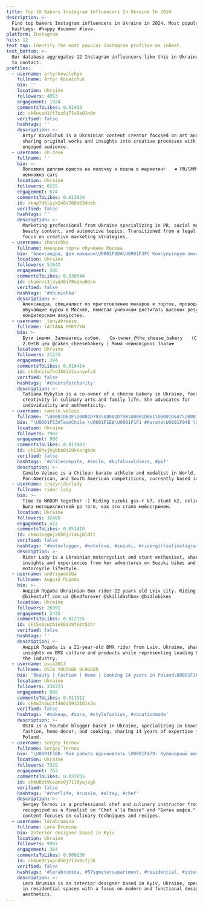 ```yaml
---
title: Top 10 Bakers Instagram Influencers In Ukraine In 2024
description: >-
  Find top bakers Instagram influencers in Ukraine in 2024. Most popular
  hashtags: #happy #summer #love.
platform: Instagram
hits: 12
text_top: Identify the most popular Instagram profiles on inBeat.
text_bottom: >-
  Our database aggregates 12 Instagram influencers like this in Ukraine for you
  to contact.
profiles:
  - username: artyrkovalchyk
    fullname: Artyr Kovalchuk
    bio: ''
    location: Ukraine
    followers: 4053
    engagement: 1924
    commentsToLikes: 0.01933
    id: ck6uced1ff3uz0j71v9a01n6m
    verified: false
    hashtags: ''
    description: >-
      Artyr Kovalchuk is a Ukrainian content creator focused on art and design,
      sharing original works and insights into creative processes with an
      engaged audience.
  - username: oh.dase
    fullname: ''
    bio: >-
      Положила диплом юриста на полочку и пошла в маркетинг ⠀ ❤️ PR/SММ, бьюти и
      немножко cars
    location: Ukraine
    followers: 8225
    engagement: 674
    commentsToLikes: 0.013624
    id: ckap7d6lujk5n0i788d03dn6b
    verified: false
    hashtags: ''
    description: >-
      Marketing professional from Ukraine specializing in PR, social media,
      beauty content, and automotive topics. Transitioned from a legal career to
      focus on creative marketing strategies.
  - username: shunichka
    fullname: макарон торты обучение Москва
    bio: "Александра, фея макарон\U0001F9DA\U0001F3FC Консультирую лично и довожу до результата Спасаю нервные клетки Более 500 учеников, жми «МК отзывы» \U0001F447\U0001F3FBПодробнее про урок\U0001F447\U0001F3FB"
    location: Ukraine
    followers: 51642
    engagement: 506
    commentsToLikes: 0.030544
    id: ckaorvs1joyq40i78eaku0dcm
    verified: false
    hashtags: '#shunichka'
    description: >-
      Александра, специалист по приготовлению макаров и тортов, проводит
      обучающие курсы в Москве, помогая ученикам достигать высоких результатов в
      кондитерском искусстве.
  - username: _tanyabreeze_
    fullname: TATIANA MYKYTYN
    bio: >-
      Бути іншим. Залишатись собою. ⠀ Co-owner @the_cheese_bakery ⠀ (СВ 1.0+СВ
      2.0+СВ цех @cakes_cheesebakery ) Мама неймовірної Злати❤️
    location: Ukraine
    followers: 21233
    engagement: 394
    commentsToLikes: 0.016414
    id: ck5hcelwfho3k0i11sunywlzd
    verified: false
    hashtags: '#cheersforcharity'
    description: >-
      Tatiana Mykytin is a co-owner of a cheese bakery in Ukraine, focused on
      creativity in culinary arts and family life. She advocates for
      individuality and authenticity.
  - username: camilo.velozo
    fullname: "\U0001D63E\U0001D793\U0001D79B\U0001D661\U0001D647\U0001D79E \U0001D651\U0001D7A2\U0001D647\U0001D79E\U0001D795\U0001D79E \U0001D795\U0001D650\U0001D79C\U0001D661\U0001D642\U0001D793"
    bio: "\U0001F53ATeamChile \U0001F1E8\U0001F1F1 #Karate\U0001F94B \U0001F53AWorld, Panamerican, SouthAmerican Medallist\U0001F947\U0001F948\U0001F949 \U0001F53APanamGames Medallist\U0001F948 \U0001F539@ukrainian.bakery \U0001F437@bufaloprod @budo.nord"
    location: Ukraine
    followers: 7902
    engagement: 986
    commentsToLikes: 0.011983
    id: ck138hvjhgbba0i19ktargbde
    verified: false
    hashtags: '#chilecompite, #smile, #bufalosoldiers, #pkf'
    description: >-
      Camilo Velozo is a Chilean karate athlete and medalist in World,
      Pan-American, and South American competitions, currently based in Ukraine.
  - username: crazyriderlady
    fullname: rider lady
    bio: >-
      Time to WROOM together :) Riding suzuki gsx-r k7, stunt k2, celica T230
      Была мотоциклисткой до того, как это стало мейнстримом.
    location: Ukraine
    followers: 32485
    engagement: 422
    commentsToLikes: 0.051418
    id: ck6u16qg6jxkh0j7146jmldti
    verified: false
    hashtags: '#motovlogger, #motolove, #suzuki, #ridergirlsofinstagram'
    description: >-
      Rider Lady is a Ukrainian motorcyclist and stunt enthusiast, sharing
      insights and experiences from her adventures on Suzuki bikes and the
      motorcycle lifestyle.
  - username: andriypodoba
    fullname: Андрій Подоба
    bio: >-
      Андрій Подоба Ukrainian Bmx rider 22 years old Lviv city. Riding for
      @bikestuff_com_ua @bsdforever @skilldashbmx @bidlobikes
    location: Ukraine
    followers: 26991
    engagement: 2435
    commentsToLikes: 0.012155
    id: ck15s6swzbiek0i19t60t5ihr
    verified: false
    hashtags: ''
    description: >-
      Андрій Подоба is a 21-year-old BMX rider from Lviv, Ukraine, sharing
      insights on BMX culture and products while representing leading brands in
      the industry.
  - username: osia2013
    fullname: OSIA YOUTUBE BLOGGER
    bio: "Beauty | Fashion | Home | Cooking 14 years in Poland\U0001F1FA\U0001F1E6 500K+ YouTube channel Instagram PL : @olga.muszynska Contact: olga.donczenko@gmail.com"
    location: Ukraine
    followers: 238223
    engagement: 806
    commentsToLikes: 0.011912
    id: ck0w3hdw1tf460i1912161s2o
    verified: false
    hashtags: '#makeup, #zara, #stylefashion, #vacationmode'
    description: >-
      OSIA is a YouTube blogger based in Ukraine, specializing in beauty,
      fashion, home decor, and cooking, sharing 14 years of expertise from
      Poland.
  - username: sergey_ternov
    fullname: Sergey Ternov
    bio: "\U0001F30D- Моя работа вдохновлять \U0001F479- Кулинарный шаман \U0001F3C6- финал Chef a’la Russe \U0001F3C6-TV show «Битва шефов» \U0001F4D6 - учился @institutpaulbocuse @ecole_ducasse"
    location: Ukraine
    followers: 7329
    engagement: 753
    commentsToLikes: 0.037055
    id: ck6u6bt9ceoms0j71l6ywjzgk
    verified: false
    hashtags: '#cheflife, #russia, #altay, #chef'
    description: >-
      Sergey Ternov is a professional chef and culinary instructor from Ukraine,
      recognized as a finalist on "Chef a’la Russe" and "Битва шефов." His
      content focuses on culinary techniques and recipes.
  - username: lerabrumina
    fullname: Lera Brumina
    bio: Interior designer based in Kyiv
    location: Ukraine
    followers: 9987
    engagement: 364
    commentsToLikes: 0.009236
    id: ck6ue9rjupnd50j713e8cfj3k
    verified: false
    hashtags: '#lerabrumina, #57sqmetersapartment, #residential, #interiordesign'
    description: >-
      Lera Brumina is an interior designer based in Kyiv, Ukraine, specializing
      in residential spaces with a focus on modern and functional design
      aesthetics.
---
```


